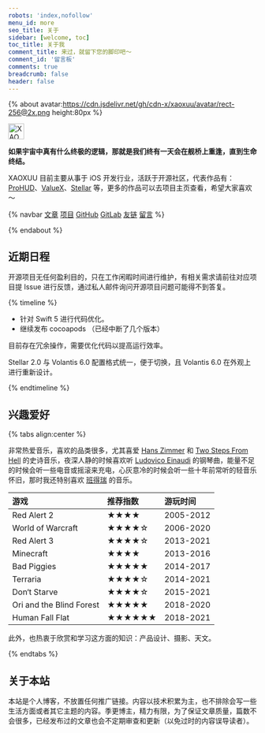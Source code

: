 ```yaml
---
robots: 'index,nofollow'
menu_id: more
seo_title: 关于
sidebar: [welcome, toc]
toc_title: 关于我
comment_title: 来过，就留下您的脚印吧～
comment_id: '留言板'
comments: true
breadcrumb: false
header: false
---
```


{% about avatar:https://cdn.jsdelivr.net/gh/cdn-x/xaoxuu/avatar/rect-256@2x.png height:80px %}

<img height="32px" alt="XAOXUU" src="https://cdn.jsdelivr.net/gh/cdn-x/xaoxuu/logo/180x30@2x.png">

**如果宇宙中真有什么终极的逻辑，那就是我们终有一天会在舰桥上重逢，直到生命终结。**

XAOXUU 目前主要从事于 iOS 开发行业，活跃于开源社区，代表作品有：[ProHUD](/wiki/prohud/)、[ValueX](/wiki/valuex/)、[Stellar](/wiki/stellar/) 等，更多的作品可以去项目主页查看，希望大家喜欢～

{% navbar [文章](/) [项目](/wiki/) [GitHub](https://github.com/xaoxuu) [GitLab](http://42.192.89.158:8099/explore) [友链](/friends/) [留言](#comments) %}

{% endabout %}

## 近期日程

开源项目无任何盈利目的，只在工作闲暇时间进行维护，有相关需求请前往对应项目提 Issue 进行反馈，通过私人邮件询问开源项目问题可能得不到答复。

{% timeline %}

<!-- node ProHUD 迭代 -->

- 针对 Swift 5 进行代码优化。
- 继续发布 cocoapods （已经中断了几个版本）

<!-- node ValueX 迭代 -->

目前存在冗余操作，需要优化代码以提高运行效率。

<!-- node Stellar 2.0 & Volantis 6.0 -->

Stellar 2.0 与 Volantis 6.0 配置格式统一，便于切换，且 Volantis 6.0 在外观上进行重新设计。

{% endtimeline %}

## 兴趣爱好

{% tabs align:center %}

<!-- tab 音乐 -->

非常热爱音乐，喜欢的品类很多，尤其喜爱 [Hans Zimmer](https://music.163.com/#/artist?id=34517) 和 [Two Steps From Hell](https://music.163.com/#/artist?id=102714) 的史诗音乐，夜深人静的时候喜欢听 [Ludovico Einaudi](https://music.163.com/#/artist?id=38127) 的钢琴曲，能量不足的时候会听一些电音或摇滚来充电，心灰意冷的时候会听一些十年前常听的轻音乐怀旧，那时我还特别喜欢 [班得瑞](https://music.163.com/#/artist?id=88149) 的音乐。

<!-- tab 游戏 -->

| 游戏            | 推荐指数 | 游玩时间 |
| :-------------- | :------- | :------- |
| Red Alert 2 | ★★★★        | 2005-2012     |
| World of Warcraft | ★★★★☆        | 2006-2020     |
| Red Alert 3 | ★★★★☆        | 2013-2021     |
| Minecraft       | ★★★★        | 2013-2016     |
| Bad Piggies        | ★★★★★        | 2014-2017     |
| Terraria        | ★★★★☆        | 2014-2021     |
| Don‘t Starve    | ★★★★☆        | 2015-2021     |
| Ori and the Blind Forest | ★★★★★        | 2018-2020     |
| Human Fall Flat | ★★★★★★       | 2018-2021     |

<!-- tab 话题 -->

此外，也热衷于欣赏和学习这方面的知识：产品设计、摄影、天文。

{% endtabs %}

## 关于本站

本站是个人博客，不放置任何推广链接。内容以技术积累为主，也不排除会写一些生活方面或者其它主题的内容。季更博主，精力有限，为了保证文章质量，篇数不会很多，已经发布过的文章也会不定期审查和更新（以免过时的内容误导读者）。
